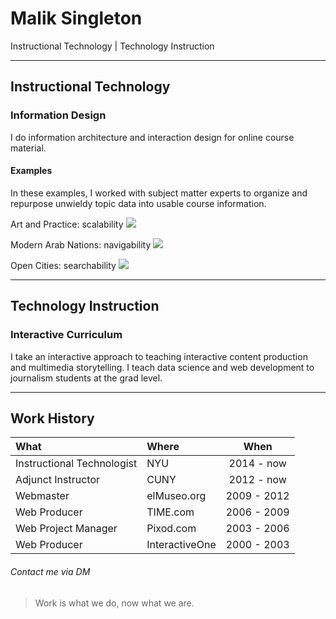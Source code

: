 # Malik Singleton
Instructional Technology | Technology Instruction

---

## Instructional Technology

### Information Design
I do information architecture and interaction design for online course material.

#### Examples
In these examples, I worked with subject matter experts to organize and repurpose unwieldy topic data into usable course information.

Art and Practice: scalability
![](https://i.imgur.com/SUcoXxQ.jpg)

Modern Arab Nations: navigability
![](https://i.imgur.com/G1rFLNF.jpg)

Open Cities: searchability
![](https://i.imgur.com/sNyFRS9.jpg)

---

## Technology Instruction

### Interactive Curriculum
I take an interactive approach to teaching interactive content production and multimedia storytelling. I teach data science and web development to journalism students at the grad level.

---

## Work History

|What|Where|When|
|:--|:--|:--:|
|Instructional Technologist|NYU|2014 - now|
|Adjunct Instructor|CUNY|2012 - now|
|Webmaster|elMuseo.org|2009 - 2012|
|Web Producer|TIME.com|2006 - 2009|
|Web Project Manager|Pixod.com|2003 - 2006|
|Web Producer|InteractiveOne|2000 - 2003|

###### Contact me via DM

>Work is what we do, now what we are.
